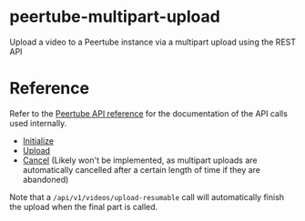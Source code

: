 # peertube-multipart-upload
Upload a video to a Peertube instance via a multipart upload using the REST API

# Reference
Refer to the [Peertube API reference](https://docs.joinpeertube.org/api-rest-reference.html#operation/uploadResumableInit) for the documentation of the API calls used internally.

- [Initialize](https://docs.joinpeertube.org/api-rest-reference.html#operation/uploadResumableInit)
- [Upload](https://docs.joinpeertube.org/api-rest-reference.html#operation/uploadResumable)
- [Cancel](https://docs.joinpeertube.org/api-rest-reference.html#operation/uploadResumableCancel) (Likely won't be implemented, as multipart uploads are automatically cancelled after a certain length of time if they are abandoned)

Note that a `/api/v1/videos/upload-resumable` call will automatically finish the upload when the final part is called.
